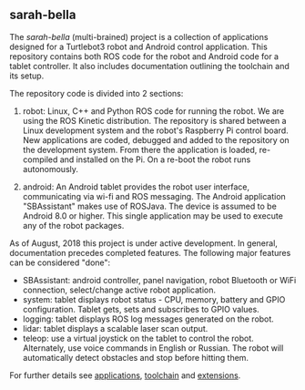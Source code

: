 ## sarah-bella
The *sarah-bella* (multi-brained) project is a collection of applications designed for a Turtlebot3 robot and Android control application. This repository contains both ROS code for the robot and
Android code for a tablet controller. It also includes documentation outlining the toolchain and its setup.

The repository code is divided into 2 sections:

1) robot: Linux, C++ and Python ROS code for running the robot. We are using the ROS Kinetic distribution.
The repository is shared between a Linux development system and the robot's Raspberry Pi control board. New applications are coded,
debugged and added to the repository on the development system.  From there the application is loaded, re-compiled and installed on the Pi. On a re-boot the robot runs autonomously.

2) android: An Android tablet provides the robot user interface, communicating via wi-fi and ROS messaging. The Android application
 "SBAssistant" makes use of ROSJava. The device is assumed to be Android 8.0 or higher. This single application may be used to execute any of the robot packages.

 As of August, 2018 this project is under active development. In general, documentation precedes completed features. The following major features can be considered "done":
  * SBAssistant: android controller, panel navigation, robot Bluetooth or WiFi connection, select/change active robot application.
  * system: tablet displays robot status - CPU, memory, battery and GPIO configuration. Tablet gets, sets and subscribes to GPIO values.
  * logging: tablet displays ROS log messages generated on the robot.
  * lidar: tablet displays a scalable laser scan output.
  * teleop: use a virtual joystick on the tablet to control the robot. Alternately, use voice commands in English or Russian. The robot will automatically detect
  obstacles and stop before hitting them.


 For further details see [applications](http://github.com/chuckcoughlin/sarah-bella/tree/master/docs/applications.md), [toolchain](https://github.com/chuckcoughlin/sarah-bella/tree/master/docs/toolchain.md) and [extensions](https://github.com/chuckcoughlin/sarah-bella/tree/master/docs/extensions.md).
